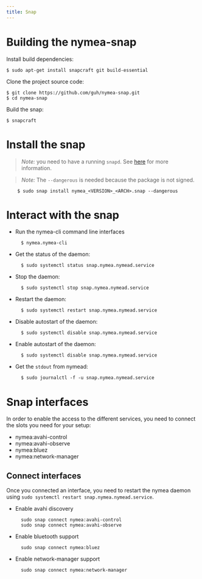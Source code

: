 ```yaml
---
title: Snap
---
```


# Building the nymea-snap

Install build dependencies:

    $ sudo apt-get install snapcraft git build-essential

Clone the project source code:

    $ git clone https://github.com/guh/nymea-snap.git
    $ cd nymea-snap

Build the snap:

    $ snapcraft

# Install the snap

> *Note:* you need to have a running `snapd`. See [here](http://snapcraft.io/docs/core/install) for more information.

> *Note:* The `--dangerous` is needed because the package is not signed.

        $ sudo snap install nymea_<VERSION>_<ARCH>.snap --dangerous

# Interact with the snap

- Run the nymea-cli command line interfaces

        $ nymea.nymea-cli

- Get the status of the daemon:

        $ sudo systemctl status snap.nymea.nymead.service

- Stop the daemon:

        $ sudo systemctl stop snap.nymea.nymead.service

- Restart the daemon:

        $ sudo systemctl restart snap.nymea.nymead.service

- Disable autostart of the daemon:

        $ sudo systemctl disable snap.nymea.nymead.service

- Enable autostart of the daemon:

        $ sudo systemctl disable snap.nymea.nymead.service

- Get the `stdout` from nymead:

        $ sudo journalctl -f -u snap.nymea.nymead.service


# Snap interfaces

In order to enable the access to the different services, you need to connect the slots you need for your setup:

- nymea:avahi-control
- nymea:avahi-observe
- nymea:bluez
- nymea:network-manager

## Connect interfaces

Once you connected an interface, you need to restart the nymea daemon using `sudo systemctl restart snap.nymea.nymead.service`.

- Enable avahi discovery

        sudo snap connect nymea:avahi-control
        sudo snap connect nymea:avahi-observe

- Enable bluetooth support

        sudo snap connect nymea:bluez

- Enable network-manager support

        sudo snap connect nymea:network-manager
